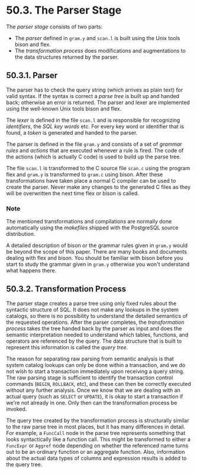 # 50.3. The Parser Stage

The _parser stage_ consists of two parts:

* The _parser_ defined in `gram.y` and `scan.l` is built using the Unix tools bison and flex.
* The _transformation process_ does modifications and augmentations to the data structures returned by the parser.

## 50.3.1. Parser

The parser has to check the query string \(which arrives as plain text\) for valid syntax. If the syntax is correct a _parse tree_ is built up and handed back; otherwise an error is returned. The parser and lexer are implemented using the well-known Unix tools bison and flex.

The _lexer_ is defined in the file `scan.l` and is responsible for recognizing _identifiers_, the _SQL key words_ etc. For every key word or identifier that is found, a _token_ is generated and handed to the parser.

The parser is defined in the file `gram.y` and consists of a set of _grammar rules_ and _actions_ that are executed whenever a rule is fired. The code of the actions \(which is actually C code\) is used to build up the parse tree.

The file `scan.l` is transformed to the C source file `scan.c` using the program flex and `gram.y` is transformed to `gram.c` using bison. After these transformations have taken place a normal C compiler can be used to create the parser. Never make any changes to the generated C files as they will be overwritten the next time flex or bison is called.

### Note

The mentioned transformations and compilations are normally done automatically using the _makefiles_ shipped with the PostgreSQL source distribution.

A detailed description of bison or the grammar rules given in `gram.y` would be beyond the scope of this paper. There are many books and documents dealing with flex and bison. You should be familiar with bison before you start to study the grammar given in `gram.y` otherwise you won't understand what happens there.

## 50.3.2. Transformation Process

The parser stage creates a parse tree using only fixed rules about the syntactic structure of SQL. It does not make any lookups in the system catalogs, so there is no possibility to understand the detailed semantics of the requested operations. After the parser completes, the _transformation process_ takes the tree handed back by the parser as input and does the semantic interpretation needed to understand which tables, functions, and operators are referenced by the query. The data structure that is built to represent this information is called the _query tree_.

The reason for separating raw parsing from semantic analysis is that system catalog lookups can only be done within a transaction, and we do not wish to start a transaction immediately upon receiving a query string. The raw parsing stage is sufficient to identify the transaction control commands \(`BEGIN`, `ROLLBACK`, etc\), and these can then be correctly executed without any further analysis. Once we know that we are dealing with an actual query \(such as `SELECT` or `UPDATE`\), it is okay to start a transaction if we're not already in one. Only then can the transformation process be invoked.

The query tree created by the transformation process is structurally similar to the raw parse tree in most places, but it has many differences in detail. For example, a `FuncCall` node in the parse tree represents something that looks syntactically like a function call. This might be transformed to either a `FuncExpr` or `Aggref` node depending on whether the referenced name turns out to be an ordinary function or an aggregate function. Also, information about the actual data types of columns and expression results is added to the query tree.

